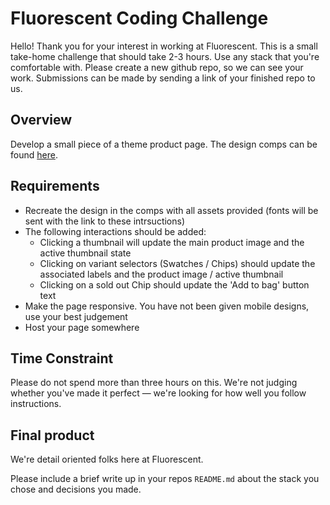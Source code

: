 # Fluorescent Coding Challenge

Hello! Thank you for your interest in working at Fluorescent. This is a small take-home challenge that should take 2-3 hours. Use any stack that you're comfortable with. Please create a new github repo, so we can see your work. Submissions can be made by sending a link of your finished repo to us. 

## Overview

Develop a small piece of a theme product page. The design comps can be found [here](https://www.figma.com/file/GxB20A0rWdeaZR7dfVT9KO/Dev-challenge?node-id=0-1&t=zSWfa3MnY7M4prKR-0).

## Requirements

* Recreate the design in the comps with all assets provided (fonts will be sent with the link to these intrsuctions)
* The following interactions should be added:
  * Clicking a thumbnail will update the main product image and the active thumbnail state
  * Clicking on variant selectors (Swatches / Chips) should update the associated labels and the product image / active thumbnail
  * Clicking on a sold out Chip should update the 'Add to bag' button text
* Make the page responsive. You have not been given mobile designs, use your best judgement
* Host your page somewhere


## Time Constraint

Please do not spend more than three hours on this. We're not judging whether you've made it perfect — we're looking for how well you follow instructions.

## Final product

We're detail oriented folks here at Fluorescent. 

Please include a brief write up in your repos `README.md` about the stack you chose and decisions you made. 
